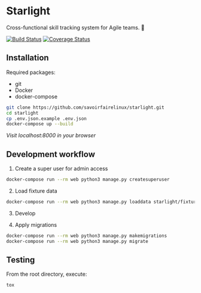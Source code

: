 # Starlight
Cross-functional skill tracking system for Agile teams. 🌟

[![Build Status](https://travis-ci.org/savoirfairelinux/starlight.svg?branch=master)](https://travis-ci.org/savoirfairelinux/starlight) [![Coverage Status](https://coveralls.io/repos/github/savoirfairelinux/starlight/badge.svg?branch=master)](https://coveralls.io/github/savoirfairelinux/starlight?branch=master)

## Installation

Required packages:
* git
* Docker
* docker-compose

```bash
git clone https://github.com/savoirfairelinux/starlight.git
cd starlight
cp .env.json.example .env.json
docker-compose up --build
```

_Visit localhost:8000 in your browser_

## Development workflow

1. Create a super user for admin access

```bash
docker-compose run --rm web python3 manage.py createsuperuser
```
2. Load fixture data

```bash
docker-compose run --rm web python3 manage.py loaddata starlight/fixtures/fixtures.json
```

3. Develop

4. Apply migrations

```bash
docker-compose run --rm web python3 manage.py makemigrations
docker-compose run --rm web python3 manage.py migrate
```
## Testing

From the root directory, execute:

```
tox
```
